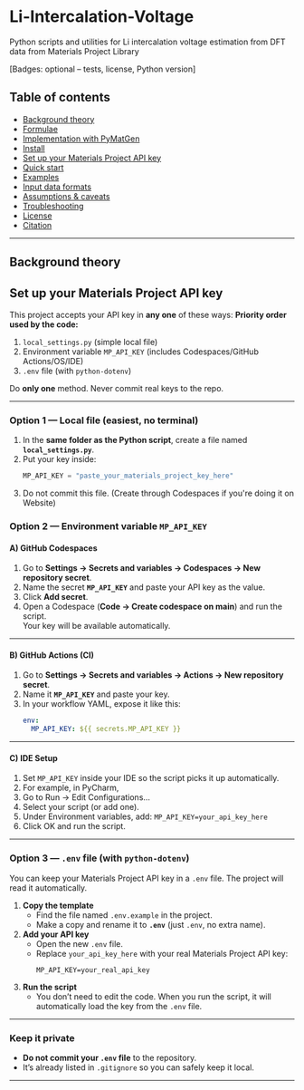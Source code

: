 # Li-Intercalation-Voltage
Python scripts and utilities for Li intercalation voltage estimation from DFT data from Materials Project Library

[Badges: optional – tests, license, Python version]

## Table of contents
- [Background theory](#background-theory)
- [Formulae](#formulae)
- [Implementation with PyMatGen](#implementation-with-pymatgen)
- [Install](#install)
- [Set up your Materials Project API key](#set-up-your-materials-project-api-key)
- [Quick start](#quick-start)
- [Examples](#examples)
- [Input data formats](#input-data-formats)
- [Assumptions & caveats](#assumptions--caveats)
- [Troubleshooting](#troubleshooting)
- [License](#license)
- [Citation](#citation)

---

## Background theory

## Set up your Materials Project API key
This project accepts your API key in **any one** of these ways:
**Priority order used by the code:**  
1) `local_settings.py` (simple local file)  
2) Environment variable `MP_API_KEY` (includes Codespaces/GitHub Actions/OS/IDE)  
3) `.env` file (with `python-dotenv`)

 Do **only one** method. Never commit real keys to the repo.

 ---

### Option 1 — Local file (easiest, no terminal)

1. In the **same folder as the Python script**, create a file named **`local_settings.py`**.
2. Put your key inside:
   ```python
   MP_API_KEY = "paste_your_materials_project_key_here"
3. Do not commit this file. (Create through Codespaces if you're doing it on Website)

### Option 2 — Environment variable `MP_API_KEY`

#### A) GitHub Codespaces
1. Go to **Settings → Secrets and variables → Codespaces → New repository secret**.
2. Name the secret **`MP_API_KEY`** and paste your API key as the value.
3. Click **Add secret**.
4. Open a Codespace (**Code → Create codespace on main**) and run the script.  
   Your key will be available automatically.

---

#### B) GitHub Actions (CI)
1. Go to **Settings → Secrets and variables → Actions → New repository secret**.
2. Name it **`MP_API_KEY`** and paste your key.
3. In your workflow YAML, expose it like this:
   ```yaml
   env:
     MP_API_KEY: ${{ secrets.MP_API_KEY }}

---

#### C) IDE Setup
1. Set `MP_API_KEY` inside your IDE so the script picks it up automatically.
2. For example, in PyCharm,
3. Go to Run → Edit Configurations…
4. Select your script (or add one).
5. Under Environment variables, add: `MP_API_KEY=your_api_key_here`
6. Click OK and run the script.

---

### Option 3 — `.env` file (with `python-dotenv`)

You can keep your Materials Project API key in a `.env` file. The project will read it automatically.

1. **Copy the template**
   - Find the file named `.env.example` in the project.
   - Make a copy and rename it to **`.env`** (just `.env`, no extra name).
2. **Add your API key**
   - Open the new `.env` file.
   - Replace `your_api_key_here` with your real Materials Project API key:
     ```
     MP_API_KEY=your_real_api_key
     ```
3. **Run the script**
   - You don’t need to edit the code. When you run the script, it will automatically load the key from the `.env` file.

---

### Keep it private

- **Do not commit your `.env` file** to the repository.  
- It’s already listed in `.gitignore` so you can safely keep it local.

---




